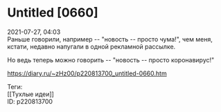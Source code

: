 Untitled [0660]
================

   
 2021-07-27, 04:03   
  Раньше говорили, например -- "новость -- просто чума!", чем меня, кстати, недавно напугали в одной рекламной рассылке.   
   
 Но ведь теперь можно говорить -- "новость -- просто коронавирус!"   
    
 <https://diary.ru/~zHz00/p220813700_untitled-0660.htm>   
   
 Теги:   
 [[Тухлые идеи]]   
 ID: p220813700